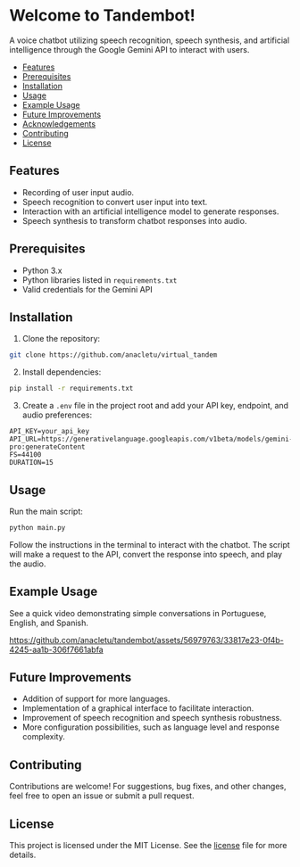 # Welcome to Tandembot!

A voice chatbot utilizing speech recognition, speech synthesis, and artificial intelligence through the Google Gemini API to interact with users.

- [Features](#features)
- [Prerequisites](#prerequisites)
- [Installation](#installation)
- [Usage](#usage)
- [Example Usage](#example-usage)
- [Future Improvements](#future-improvements)
- [Acknowledgements](#acknowledgements)
- [Contributing](#contributing)
- [License](#license)

## Features

- Recording of user input audio.
- Speech recognition to convert user input into text.
- Interaction with an artificial intelligence model to generate responses.
- Speech synthesis to transform chatbot responses into audio.

## Prerequisites

- Python 3.x
- Python libraries listed in `requirements.txt`
- Valid credentials for the Gemini API

## Installation

1. Clone the repository:
```bash
git clone https://github.com/anacletu/virtual_tandem
```
2. Install dependencies:
```bash
pip install -r requirements.txt
```
3. Create a `.env` file in the project root and add your API key, endpoint, and audio preferences:
```env
API_KEY=your_api_key
API_URL=https://generativelanguage.googleapis.com/v1beta/models/gemini-pro:generateContent
FS=44100
DURATION=15
```

## Usage
Run the main script:

``` bash
python main.py
```

Follow the instructions in the terminal to interact with the chatbot.
The script will make a request to the API, convert the response into speech, and play the audio.

## Example Usage
See a quick video demonstrating simple conversations in Portuguese, English, and Spanish.

https://github.com/anacletu/tandembot/assets/56979763/33817e23-0f4b-4245-aa1b-306f7661abfa

## Future Improvements
- Addition of support for more languages.
- Implementation of a graphical interface to facilitate interaction.
- Improvement of speech recognition and speech synthesis robustness.
- More configuration possibilities, such as language level and response complexity.

## Contributing
Contributions are welcome! For suggestions, bug fixes, and other changes, feel free to open an issue or submit a pull request.

## License
This project is licensed under the MIT License. See the [license](LICENSE) file for more details.